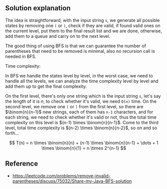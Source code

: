 ## Solution explanation

The idea is straightforward, with the input string `s`, we generate all possible states by removing one `(` or `)`,
check if they are valid, if found valid ones on the current level, put them to the final result list and we are done,
otherwise, add them to a queue and carry on to the next level.

The good thing of using BFS is that we can guarantee the number of parentheses that need to be removed is minimal,
also no recursion call is needed in BFS.

Time complexity:

In BFS we handle the states level by level, in the worst case, we need to handle all the levels,
we can analyze the time complexity level by level and add them up to get the final complexity.

On the first level, there's only one string which is the input string `s`,
let's say the length of it is $n$, to check whether it's valid, we need `O(n)` time.
On the second level, we remove one `(` or `)` from the first level, so there are $\binom{n}{n-1}$ new strings,
each of them has `n-1` characters, and for each string, we need to check whether it's valid or not,
thus the total time complexity on this level is $(n-1) \times \binom{n}{n-1}$. Come to the third level,
total time complexity is $(n-2) \times \binom{n}{n-2}$, so on and so forth...

$$
T(n) = n \times \binom{n}{n} + (n-1) \times \binom{n}{n-1} + \dots + 1 \times \binom{n}{1} = n \times 2^{n-1}
$$

## Reference

- https://leetcode.com/problems/remove-invalid-parentheses/discuss/75032/Share-my-Java-BFS-solution